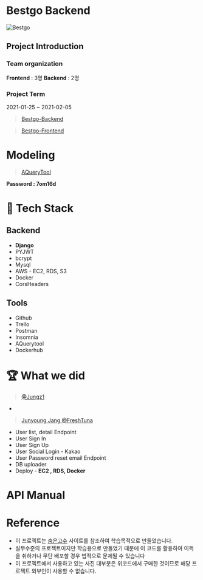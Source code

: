 # Bestgo Backend

![Bestgo](https://project-bestgo.s3.ap-northeast-2.amazonaws.com/logo_image/bestgo.png)

## Project Introduction
### Team organization 
**Frontend** : 3명
**Backend** : 2명

### Project Term
2021-01-25 ~ 2021-02-05


> [Bestgo-Backend](https://github.com/wecode-bootcamp-korea/16-2nd-bestgo-backend)

> [Bestgo-Frontend](https://github.com/wecode-bootcamp-korea/16-2nd-bestgo-frontend)

# Modeling
> [AQueryTool](https://aquerytool.com:443/aquerymain/index/?rurl=1b3e6c81-85d4-42fc-aa2f-01d629abf657&)

**Password : 7om16d**


# 🥽 Tech Stack 
## Backend
+ **Django**
+ PYJWT
+ bcrypt
+ Mysql
+ AWS - EC2, RDS, S3
+ Docker 
+ CorsHeaders

## Tools
+ Github
+ Trello
+ Postman
+ Insomnia
+ AQuerytool
+ Dockerhub

# 🏆 What we did
> [ @Jungz1](https://github.com/jungz1)
+

> [Junyoung Jang @FreshTuna](https://github.com/freshtuna)
+ User list, detail Endpoint
+ User Sign In
+ User Sign Up
+ User Social Login - Kakao 
+ User Password reset email Endpoint
+ DB uploader  
+ Deploy - **EC2 , RDS, Docker** 

# API Manual


# Reference 
+ 이 프로젝트는 [숨은고수](https://soomgo.com/) 사이트를 참조하여 학습목적으로 만들었습니다.
+ 실무수준의 프로젝트이지만 학습용으로 만들었기 때문에 이 코드를 활용하여 이득을 취하거나 무단 배포할 경우 법적으로 문제될 수 있습니다
+ 이 프로젝트에서 사용하고 있는 사진 대부분은 위코드에서 구매한 것이므로 해당 프로젝트 외부인이 사용할 수 없습니다.
